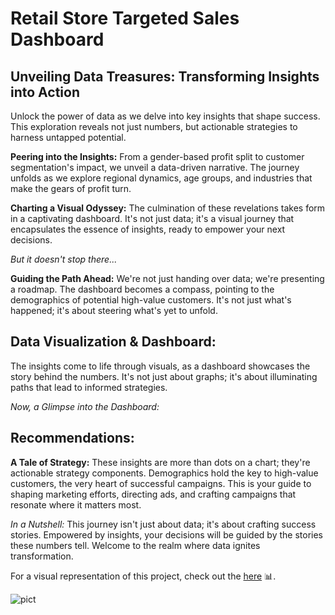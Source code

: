 # Retail Store Targeted Sales Dashboard

## Unveiling Data Treasures: Transforming Insights into Action

Unlock the power of data as we delve into key insights that shape success. This exploration reveals not just numbers, but actionable strategies to harness untapped potential.

**Peering into the Insights:**
From a gender-based profit split to customer segmentation's impact, we unveil a data-driven narrative. The journey unfolds as we explore regional dynamics, age groups, and industries that make the gears of profit turn.

**Charting a Visual Odyssey:**
The culmination of these revelations takes form in a captivating dashboard. It's not just data; it's a visual journey that encapsulates the essence of insights, ready to empower your next decisions.

*But it doesn't stop there...*

**Guiding the Path Ahead:**
We're not just handing over data; we're presenting a roadmap. The dashboard becomes a compass, pointing to the demographics of potential high-value customers. It's not just what's happened; it's about steering what's yet to unfold.

## Data Visualization & Dashboard:

The insights come to life through visuals, as a dashboard showcases the story behind the numbers. It's not just about graphs; it's about illuminating paths that lead to informed strategies.

*Now, a Glimpse into the Dashboard:*

## Recommendations:

**A Tale of Strategy:**
These insights are more than dots on a chart; they're actionable strategy components. Demographics hold the key to high-value customers, the very heart of successful campaigns. This is your guide to shaping marketing efforts, directing ads, and crafting campaigns that resonate where it matters most.

*In a Nutshell:*
This journey isn't just about data; it's about crafting success stories. Empowered by insights, your decisions will be guided by the stories these numbers tell. Welcome to the realm where data ignites transformation.

For a visual representation of this project, check out the [here](https://www.youtube.com/channel/UCiT9RITQ9PW6BhXK0y2jaeg](https://lookerstudio.google.com/reporting/20a5d1ed-a5dc-4fac-8b77-44da035979a3)https://lookerstudio.google.com/reporting/20a5d1ed-a5dc-4fac-8b77-44da035979a3) 📊.

![pict](Picture/Ken_Jee's_Youtube_Channel_Report_page.jpg)
